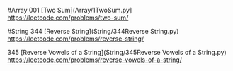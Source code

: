 #Array
001 [Two Sum](Array/1TwoSum.py]      https://leetcode.com/problems/two-sum/


#String
344 [Reverse String](String/344Reverse String.py)              https://leetcode.com/problems/reverse-string/

345 [Reverse Vowels of a String](String/345Reverse Vowels of a String.py)   https://leetcode.com/problems/reverse-vowels-of-a-string/

